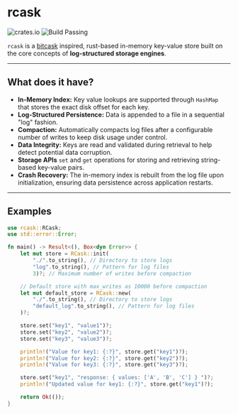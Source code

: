 # rcask
![crates.io](https://img.shields.io/crates/v/rcask.svg) ![Build Passing](https://github.com/Ashwin-1709/rcask/actions/workflows/rust.yml/badge.svg)

`rcask` is a [bitcask](https://docs.riak.com/riak/kv/2.2.3/setup/planning/backend/bitcask/index.html) inspired, rust-based in-memory key-value store built on the core concepts of **log-structured storage engines**.

---

## What does it have?

* **In-Memory Index:** Key value lookups are supported through `HashMap` that stores the exact disk offset for each key.
* **Log-Structured Persistence:** Data is appended to a file in a sequential "log" fashion.
* **Compaction:** Automatically compacts log files after a configurable number of writes to keep disk usage under control.
* **Data Integrity:** Keys are read and validated during retrieval to help detect potential data corruption.
* **Storage APIs** `set` and `get` operations for storing and retrieving string-based key-value pairs.
* **Crash Recovery:** The in-memory index is rebuilt from the log file upon initialization, ensuring data persistence across application restarts.

---

## Examples

```rust
use rcask::RCask;
use std::error::Error;

fn main() -> Result<(), Box<dyn Error>> {
    let mut store = RCask::init(
        "./".to_string(), // Directory to store logs
        "log".to_string(), // Pattern for log files
        3)?; // Maximum number of writes before compaction

    // Default store with max_writes as 10000 before compaction
    let mut default_store = RCask::new(
        "./".to_string(), // Directory to store logs
        "default_log".to_string(), // Pattern for log files
    )?;

    store.set("key1", "value1")?;
    store.set("key2", "value2")?;
    store.set("key3", "value3")?;

    println!("Value for key1: {:?}", store.get("key1")?);
    println!("Value for key2: {:?}", store.get("key2")?);
    println!("Value for key3: {:?}", store.get("key3")?);

    store.set("key1", "response: { values: ['A', 'B', 'C'] } ")?;
    println!("Updated value for key1: {:?}", store.get("key1")?);

    return Ok(());
}
```

